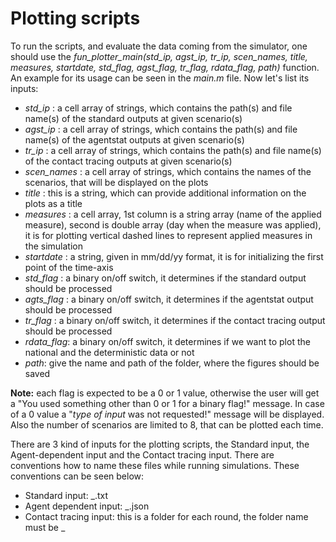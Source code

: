 # Plotting scripts

To run the scripts, and evaluate the data coming from the simulator, one should use the *fun_plotter_main(std_ip, agst_ip, tr_ip, scen_names, title, measures, startdate, std_flag, agst_flag, tr_flag, rdata_flag, path)* function. An example for its usage can be seen in the *main.m* file. Now let's list its inputs:

  - *std_ip* : a cell array of strings, which contains the path(s) and file name(s) of the standard outputs at given scenario(s)
  - *agst_ip* : a cell array of strings, which contains the path(s) and file name(s) of the agentstat outputs at given scenario(s)
  - *tr_ip* : a cell array of strings, which contains the path(s) and file name(s) of the contact tracing outputs at given scenario(s)
  - *scen_names* : a cell array of strings, which contains the names of the scenarios, that will be displayed on the plots
  - *title* : this is a string, which can provide additional information on the plots as a title
  - *measures* : a cell array, 1st column is a string array (name of the applied measure), second is double array (day when the measure was applied), it is for plotting vertical dashed lines to represent applied measures in the simulation
  - *startdate* : a string, given in mm/dd/yy format, it is for initializing the first point of the time-axis
  - *std_flag* : a binary on/off switch, it determines if the standard output should be processed
  - *agts_flag* : a binary on/off switch, it determines if the agentstat output should be processed
  - *tr_flag* : a binary on/off switch, it determines if the contact tracing output should be processed
  - *rdata_flag*: a binary on/off switch, it determines if we want to plot the national and the deterministic data or not
  - *path*: give the name and path of the folder, where the figures should be saved

**Note:** each flag is expected to be a 0 or 1 value, otherwise the user will get a "You used something other than 0 or 1 for a binary flag!" message. In case of a 0 value a "*type of input* was not requested!" message will be displayed. Also the number of scenarios are limited to 8, that can be plotted each time.

There are 3 kind of inputs for the plotting scripts, the Standard input, the Agent-dependent input and the Contact tracing input. There are conventions how to name these files while running simulations. These conventions can be seen below:

  - Standard input: <some arbitrary user defined name>_<simulation count>.txt
  - Agent dependent input: <some arbitrary user defined name>_<simulation count>.json
  - Contact tracing input: this is a folder for each round, the folder name must be <some arbitrary user defined name>_<simulation count>

